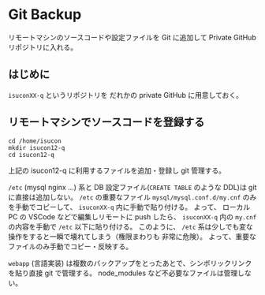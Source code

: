 
# Git Backup

リモートマシンのソースコードや設定ファイルを Git に追加して Private GitHub リポジトリに入れる。

## はじめに

`isuconXX-q` というリポジトリを だれかの private GitHub に用意しておく。

## リモートマシンでソースコードを登録する

```shell
cd /home/isucon
mkdir isucon12-q
cd isucon12-q
```

上記の isucon12-q に利用するファイルを追加・登録し git 管理する。

`/etc` (mysql nginx ...) 系と DB 設定ファイル(`CREATE TABLE` のような DDL)は git に直接は追加しない。
`/etc` の重要なファイル `mysql/mysql.conf.d/my.cnf` のみを手動でコピーして、 `isuconXX-q` 内に手動で貼り付ける。
よって、 ローカル PC の VSCode などで編集しリモートに push したら、 `isuconXX-q` 内の `my.cnf` の内容を手動で `/etc` 以下に貼り付ける。
このように、 `/etc` 系は少しでも変な操作をすると一瞬で壊れてしまう（権限まわりも 非常に危険）。
よって、重要なファイルのみ手動でコピー・反映する。

`webapp` (言語実装) は複数のバックアップをとったあとで、シンボリックリンクを貼り直接 git で管理する。
node_modules など不必要なファイルは管理しない。

